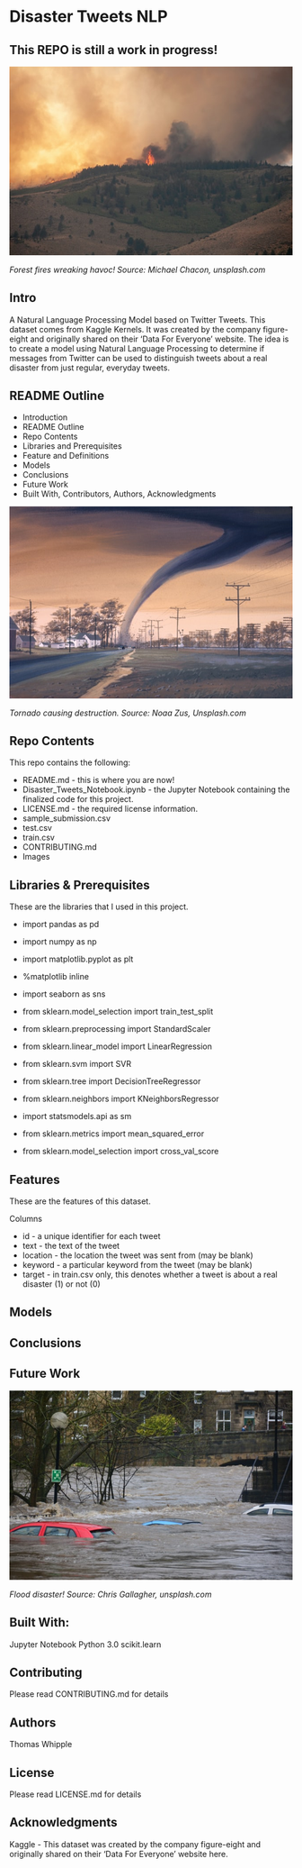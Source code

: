 # Disaster Tweets NLP

## This REPO is still a work in progress!

![picture1](https://raw.githubusercontent.com/twhipple/Disaster_Tweets_NLP/main/Images/michael-chacon-wRw3L6hwB2E-unsplash.jpg)

*Forest fires wreaking havoc! Source: Michael Chacon, unsplash.com*


## Intro
A Natural Language Processing Model based on Twitter Tweets. This dataset comes from Kaggle Kernels. It was created by the company figure-eight and originally shared on their ‘Data For Everyone’ website. The idea is to create a model using Natural Language Processing to determine if messages from Twitter can be used to distinguish tweets about a real disaster from just regular, everyday tweets.


## README Outline
* Introduction 
* README Outline
* Repo Contents
* Libraries and Prerequisites
* Feature and Definitions
* Models
* Conclusions
* Future Work
* Built With, Contributors, Authors, Acknowledgments


![picture2](https://raw.githubusercontent.com/twhipple/Disaster_Tweets_NLP/main/Images/noaa-Zus94oboIsM-unsplash.jpg)

*Tornado causing destruction. Source: Noaa Zus, Unsplash.com*



## Repo Contents
This repo contains the following:
* README.md - this is where you are now!
* Disaster_Tweets_Notebook.ipynb - the Jupyter Notebook containing the finalized code for this project.
* LICENSE.md - the required license information.
* sample_submission.csv
* test.csv
* train.csv
* CONTRIBUTING.md 
* Images



## Libraries & Prerequisites
These are the libraries that I used in this project.

* import pandas as pd
* import numpy as np
* import matplotlib.pyplot as plt
* %matplotlib inline
* import seaborn as sns

* from sklearn.model_selection import train_test_split
* from sklearn.preprocessing import StandardScaler

* from sklearn.linear_model import LinearRegression
* from  sklearn.svm import SVR
* from sklearn.tree import DecisionTreeRegressor
* from sklearn.neighbors import KNeighborsRegressor

* import statsmodels.api as sm

* from sklearn.metrics import mean_squared_error
* from sklearn.model_selection import cross_val_score



## Features
These are the features of this dataset.

Columns
* id - a unique identifier for each tweet
* text - the text of the tweet
* location - the location the tweet was sent from (may be blank)
* keyword - a particular keyword from the tweet (may be blank)
* target - in train.csv only, this denotes whether a tweet is about a real disaster (1) or not (0)


## Models




## Conclusions




## Future Work



![Picture3](https://raw.githubusercontent.com/twhipple/Disaster_Tweets_NLP/main/Images/chris-gallagher-4zxp5vlmvnI-unsplash.jpg)

*Flood disaster! Source: Chris Gallagher, unsplash.com*


## Built With:
Jupyter Notebook
Python 3.0
scikit.learn


## Contributing
Please read CONTRIBUTING.md for details


## Authors
Thomas Whipple


## License
Please read LICENSE.md for details


## Acknowledgments
Kaggle - This dataset was created by the company figure-eight and originally shared on their ‘Data For Everyone’ website here.

